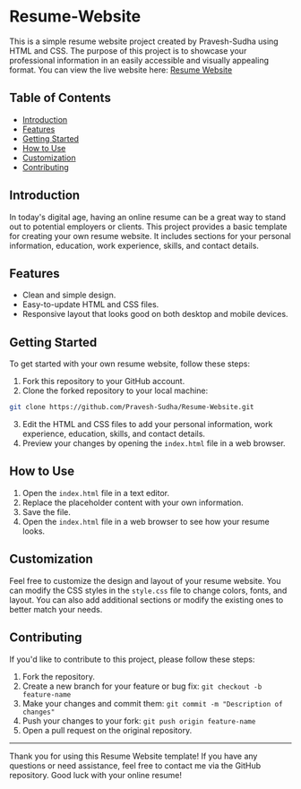 # Resume-Website

This is a simple resume website project created by Pravesh-Sudha using HTML and CSS. The purpose of this project is to showcase your professional information in an easily accessible and visually appealing format. You can view the live website here: [Resume Website](https://pravesh-sudha.github.io/Resume-Website/)

## Table of Contents

- [Introduction](#introduction)
- [Features](#features)
- [Getting Started](#getting-started)
- [How to Use](#how-to-use)
- [Customization](#customization)
- [Contributing](#contributing)

## Introduction

In today's digital age, having an online resume can be a great way to stand out to potential employers or clients. This project provides a basic template for creating your own resume website. It includes sections for your personal information, education, work experience, skills, and contact details.

## Features

- Clean and simple design.
- Easy-to-update HTML and CSS files.
- Responsive layout that looks good on both desktop and mobile devices.

## Getting Started

To get started with your own resume website, follow these steps:

1. Fork this repository to your GitHub account.
2. Clone the forked repository to your local machine:

```bash
git clone https://github.com/Pravesh-Sudha/Resume-Website.git
```

3. Edit the HTML and CSS files to add your personal information, work experience, education, skills, and contact details.
4. Preview your changes by opening the `index.html` file in a web browser.

## How to Use

1. Open the `index.html` file in a text editor.
2. Replace the placeholder content with your own information.
3. Save the file.
4. Open the `index.html` file in a web browser to see how your resume looks.

## Customization

Feel free to customize the design and layout of your resume website. You can modify the CSS styles in the `style.css` file to change colors, fonts, and layout. You can also add additional sections or modify the existing ones to better match your needs.

## Contributing

If you'd like to contribute to this project, please follow these steps:

1. Fork the repository.
2. Create a new branch for your feature or bug fix: `git checkout -b feature-name`
3. Make your changes and commit them: `git commit -m "Description of changes"`
4. Push your changes to your fork: `git push origin feature-name`
5. Open a pull request on the original repository.

---

Thank you for using this Resume Website template! If you have any questions or need assistance, feel free to contact me via the GitHub repository. Good luck with your online resume!
